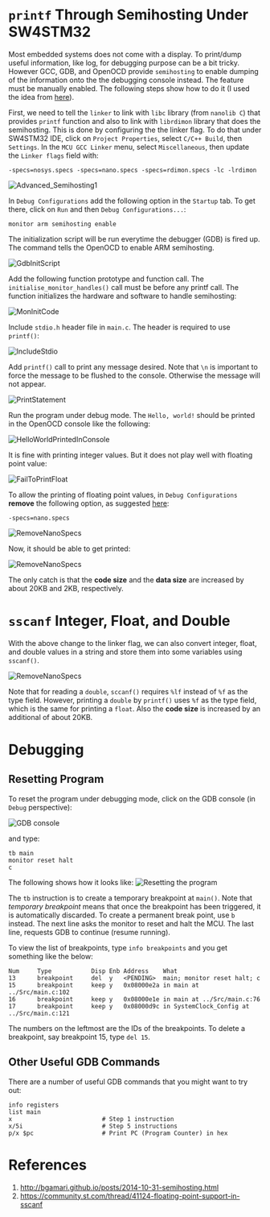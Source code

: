 `printf` Through Semihosting Under SW4STM32
===========================================
Most embedded systems does not come with a display. To print/dump useful information, like log, for debugging purpose can be a bit tricky. However GCC, GDB, and OpenOCD provide `semihosting` to enable dumping of the information onto the the debugging console instead. The feature must be manually enabled. The following steps show how to do it (I used the idea from [here][1]).

First, we need to tell the `linker` to link with `libc` library (from `nanolib C`) that provides `printf` function and also to link with `librdimon` library that does the semihosting. This is done by configuring the the linker flag. To do that under SW4STM32 IDE, click on `Project Properties`, select `C/C++ Build`, then `Settings`. In the `MCU GCC Linker` menu, select `Miscellaneous`, then update the `Linker flags` field with:
```
-specs=nosys.specs -specs=nano.specs -specs=rdimon.specs -lc -lrdimon
```
![Advanced_Semihosting1](https://github.com/chaosAD/Semihosting/blob/master/Docs/images/Advanced_Semihosting1.png)

In `Debug Configurations` add the following option in the `Startup` tab. To get there, click on `Run` and then `Debug Configurations...`:
```
monitor arm semihosting enable
```
The initialization script will be run everytime the debugger (GDB) is fired up. The command tells the OpenOCD to enable ARM semihosting. 

![GdbInitScript](https://github.com/chaosAD/Semihosting/blob/master/Docs/images/GDBInitScript.png)

Add the following function prototype and function call. The `initialise_monitor_handles()` call must be before any printf call. The function initializes the hardware and software to handle semihosting:

![MonInitCode](https://github.com/chaosAD/Semihosting/blob/master/Docs/images/MonitorInitializationCode.png)

Include `stdio.h` header file in `main.c`. The header is required to use `printf()`:

![IncludeStdio](https://github.com/chaosAD/Semihosting/blob/master/Docs/images/IncludeStdio.png)

Add `printf()` call to print any message desired. Note that `\n` is important to force the message to be flushed to the console. Otherwise the message will not appear.

![PrintStatement](https://github.com/chaosAD/Semihosting/blob/master/Docs/images/PrintStatement.png)

Run the program under debug mode. The `Hello, world!` should be printed in the OpenOCD console like the following:

![HelloWorldPrintedInConsole](https://github.com/chaosAD/Semihosting/blob/master/Docs/images/HelloWorldPrintedInConsole.png)

It is fine with printing integer values. But it does not play well with floating point value:

![FailToPrintFloat](https://github.com/chaosAD/Semihosting/blob/master/Docs/images/FailToPrintFloat.png)

To allow the printing of floating point values, in `Debug Configurations` **remove** the following option, as suggested [here][2]:
```
-specs=nano.specs
```
![RemoveNanoSpecs](https://github.com/chaosAD/Semihosting/blob/master/Docs/images/RemoveNanoSpecs.png)

Now, it should be able to get printed:

![RemoveNanoSpecs](https://github.com/chaosAD/Semihosting/blob/master/Docs/images/AbleToPrintFloat.png)

The only catch is that the **code size** and the **data size** are increased by about 20KB and 2KB, respectively.


`sscanf` Integer, Float, and Double
===================================
With the above change to the linker flag, we can also convert integer, float, and double values in a string and store them into some variables using `sscanf()`.

![RemoveNanoSpecs](https://github.com/chaosAD/Semihosting/blob/master/Docs/images/sscanfIntFloatDouble.png)

Note that for reading a `double`, `sccanf()` requires `%lf` instead of `%f` as the type field. However, printing a `double` by `printf()` uses `%f` as the type field, which is the same for printing a `float`. Also the **code size** is increased by an additional of about 20KB. 


Debugging
=========

Resetting Program
-----------------
To reset the program under debugging mode, click on the GDB console (in `Debug` perspective):

![GDB console](https://github.com/chaosAD/Semihosting/blob/master/Docs/images/OpenGdbConsole.png)

and type:
```
tb main
monitor reset halt
c
```
The following shows how it looks like:
![Resetting the program](https://github.com/chaosAD/Semihosting/blob/master/Docs/images/ResettingProgram.png)

The `tb` instruction is to create a temporary breakpoint at `main()`. Note that _temporary breakpoint_ means that once the breakpoint has been triggered, it is automatically discarded. To create a permanent break point, use `b` instead. The next line asks the monitor to reset and halt the MCU. The last line, requests GDB to continue (resume running).

To view the list of breakpoints, type `info breakpoints` and you get something like the below:
```
Num     Type           Disp Enb Address    What
13      breakpoint     del  y   <PENDING>  main; monitor reset halt; c
15      breakpoint     keep y   0x08000e2a in main at ../Src/main.c:102
16      breakpoint     keep y   0x08000e1e in main at ../Src/main.c:76
17      breakpoint     keep y   0x08000d9c in SystemClock_Config at ../Src/main.c:121
```

The numbers on the leftmost are the IDs of the breakpoints. To delete a breakpoint, say breakpoint 15, type `del 15`.

Other Useful GDB Commands
-------------------------
There are a number of useful GDB commands that you might want to try out:
```
info registers
list main
x                         # Step 1 instruction    
x/5i                      # Step 5 instructions
p/x $pc                   # Print PC (Program Counter) in hex   
```

References
==========
1. http://bgamari.github.io/posts/2014-10-31-semihosting.html
2. https://community.st.com/thread/41124-floating-point-support-in-sscanf

[1]: http://bgamari.github.io/posts/2014-10-31-semihosting.html
[2]: https://community.st.com/thread/41124-floating-point-support-in-sscanf
